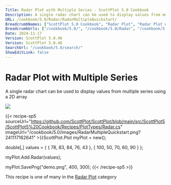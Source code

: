 ```yaml
---
Title: Radar Plot with Multiple Series - ScottPlot 5.0 Cookbook
Description: A single radar chart can be used to display values from multiple series using a 2D array
URL: /cookbook/5.0/Radar/RadarMultipleQuickstart/
BreadcrumbNames: ["ScottPlot 5.0 Cookbook", "Radar Plot", "Radar Plot with Multiple Series"]
BreadcrumbUrls: ["/cookbook/5.0/", "/cookbook/5.0/Radar", "/cookbook/5.0/Radar/RadarMultipleQuickstart"]
Date: 2024-11-17
Version: ScottPlot 5.0.46
Version: ScottPlot 5.0.46
SearchUrl: "/cookbook/5.0/search/"
ShowEditLink: false
---
```



<div class='d-flex align-items-center mt-5'>
<h1 class='me-2 text-dark my-0 border-0'>Radar Plot with Multiple Series</h1>
</div>

A single radar chart can be used to display values from multiple series using a 2D array

[![](/cookbook/5.0/images/RadarMultipleQuickstart.png?241117162641)](/cookbook/5.0/images/RadarMultipleQuickstart.png?241117162641)

{{< recipe-sp5 sourceUrl="https://github.com/ScottPlot/ScottPlot/blob/main/src/ScottPlot5/ScottPlot5%20Cookbook/Recipes/PlotTypes/Radar.cs" imageUrl="/cookbook/5.0/images/RadarMultipleQuickstart.png?241117162641" >}}ScottPlot.Plot myPlot = new();

double[,] values = {
    { 78,  83, 84, 76, 43 },
    { 100, 50, 70, 60, 90 }
};

myPlot.Add.Radar(values);

myPlot.SavePng("demo.png", 400, 300);
{{< /recipe-sp5 >}}

<div class='my-5 text-center'>This recipe is one of many in the <a href='/cookbook/5.0/Radar'>Radar Plot</a> category</div>


